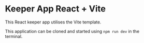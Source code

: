 # Keeper App React + Vite

This React keeper app utilises the Vite template.

This application can be cloned and started using ```npm run dev``` in the terminal.
